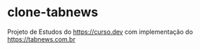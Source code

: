 # clone-tabnews
Projeto de Estudos do https://curso.dev com implementação do https://tabnews.com.br 
